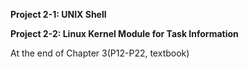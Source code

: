 **Project 2-1: UNIX Shell**

**Project 2-2: Linux Kernel Module for Task Information**

At the end of Chapter 3(P12-P22, textbook)